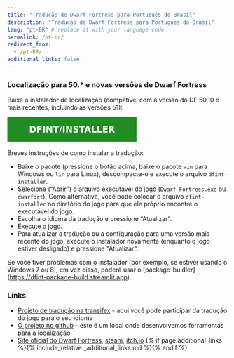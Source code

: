 ```yaml
---
title: "Tradução de Dwarf Fortress para Português do Brasil"
description: "Tradução de Dwarf Fortress para Português do Brasil"
lang: "pt-BR" # replace it with your language code
permalink: /pt-br/
redirect_from:
  - /pt-BR/
additional_links: false
---
```


### Localização para 50.* e novas versões de Dwarf Fortress

Baixe o instalador de localização (compatível com a versão do DF 50.10 e mais recentes, incluindo as versões 51):

[![dfint/installer](/assets/img/download-button.svg)](https://github.com/dfint/installer/releases/latest)

Breves instruções de como instalar a tradução:

- Baixe o pacote (pressione o botão acima, baixe o pacote `win` para Windows ou `lin` para Linux), descompacte-o e execute o arquivo `dfint-installer`.
- Selecione (“Abrir”) o arquivo executável do jogo (`Dwarf Fortress.exe` ou `dwarfort`). Como alternativa, você pode colocar o arquivo `dfint-installer` no diretório do jogo para que ele próprio encontre o executável do jogo.
- Escolha o idioma da tradução e pressione “Atualizar”.
- Execute o jogo.
- Para atualizar a tradução ou a configuração para uma versão mais recente do jogo, execute o instalador novamente (enquanto o jogo estiver desligado) e pressione "Atualizar".

Se você tiver problemas com o instalador (por exemplo, se estiver usando o Windows 7 ou 8), em vez disso, poderá usar o [package-buidler] (https://dfint-package-build.streamlit.app).

### Links

- [Projeto de tradução na transifex](https://app.transifex.com/dwarf-fortress-translation/dwarf-fortress-steam) - aqui você pode participar da tradução do jogo para o seu idioma
- [O projeto no github](https://github.com/dfint) - este é um local onde desenvolvemos ferramentas para a localização
- [Site oficial do Dwarf Fortress](https://bay12games.com/dwarves/), [steam](https://store.steampowered.com/app/975370/Dwarf_Fortress/), [itch.io](https://kitfoxgames.itch.io/dwarf-fortress)
{% if page.additional_links %}{% include_relative _additional_links.md %}{% endif %}
